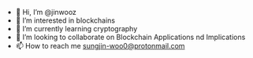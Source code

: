 - 👋 Hi, I’m @jinwooz
- 👀 I’m interested in blockchains 
- 🌱 I’m currently learning cryptography
- 💞️ I’m looking to collaborate on Blockchain Applications nd Implications
- 📫 How to reach me sungjin-woo0@protonmail.com 

<!---
jinwooz/jinwooz is a ✨ special ✨ repository because its `README.md` (this file) appears on your GitHub profile.
You can click the Preview link to take a look at your changes.
--->
